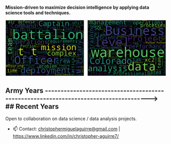 **Mission-driven to maximize decision intelligence by applying data science tools and techniques.**

![Army Wordcloud](Wordclouds_Combined.png) 
## Army Years ------------------------------------------------------------------------------------> ## Recent Years

Open to collaboration on data science / data analysis projects.
- 📫 Contact: christophermiguelaguirre@gmail.com | https://www.linkedin.com/in/christopher-aguirre7/

<!---
chrisaguirre3/chrisaguirre3 is a ✨ special ✨ repository because its `README.md` (this file) appears on your GitHub profile.
You can click the Preview link to take a look at your changes.
--->
